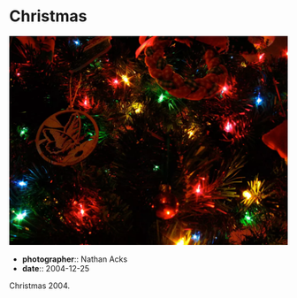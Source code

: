 # Christmas

![A close up of a Christmas tree decorated with home-made ornaments](assets/2004-12-25-christmas.webp)

* **photographer**:: Nathan Acks  
* **date**:: 2004-12-25

Christmas 2004.
